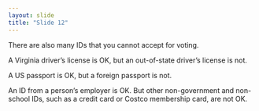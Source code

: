```yaml
---
layout: slide
title: "Slide 12"
---
```


There are also many IDs that you cannot accept for voting.

A Virginia driver’s license is OK, but an out-of-state driver’s license is not.

A US passport is OK, but a foreign passport is not.

An ID from a person’s employer is OK. But other non-government and non-school IDs, such as a credit card or Costco membership card, are not OK.